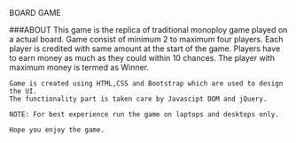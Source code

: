 BOARD GAME

###ABOUT
    This game is the replica of traditional monoploy game played on a actual board.
    Game consist of minimum 2 to maximum four players. Each player is credited with same amount at the start of the game.
    Players have to earn money as much as they could within 10 chances.
    The player with maximum money is termed as Winner.

    Game is created using HTML,CSS and Bootstrap which are used to design the UI.
    The functionality part is taken care by Javascipt DOM and jQuery.

    NOTE: For best experience run the game on laptops and desktops only.

    Hope you enjoy the game.
    
